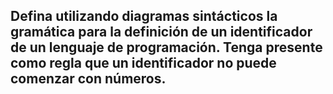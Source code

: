 ## Defina utilizando diagramas sintácticos la gramática para la definición de un identificador de un lenguaje de programación. Tenga presente como regla que un identificador no puede comenzar con números.

<img src="" >